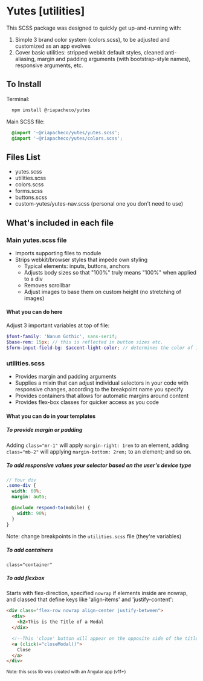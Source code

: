 # Yutes [utilities]

This SCSS package was designed to quickly get up-and-running with:
1. Simple 3 brand color system (colors.scss), to be adjusted and customized as an app evolves
2. Cover basic utilities: stripped webkit default styles, cleaned anti-aliasing, margin and padding arguments (with bootstrap-style names), responsive arguments, etc.

## To Install
Terminal:
```bash
  npm install @riapacheco/yutes
```
Main SCSS file:
```scss
  @import '~@riapacheco/yutes/yutes.scss';
  @import '~@riapacheco/yutes/colors.scss';
```

## Files List
- yutes.scss
- utilities.scss
- colors.scss
- forms.scss
- buttons.scss
- custom-yutes/yutes-nav.scss (personal one you don't need to use)

## What's included in each file
### Main yutes.scss file
- Imports supporting files to module
- Strips webkit/browser styles that impede own styling
  - Typical elements: inputs, buttons, anchors
  - Adjusts body sizes so that "100%" truly means "100%" when applied to a div
  - Removes scrollbar
  - Adjust images to base them on custom height (no stretching of images)

#### What you can do here
Adjust 3 important variables at top of file:
```scss
$font-family: 'Nanum Gothic', sans-serif;
$base-rem: 15px; // this is reflected in button sizes etc.
$form-input-field-bg: $accent-light-color; // determines the color of input fields
```

### utilities.scss
- Provides margin and padding arguments 
- Supplies a mixin that can adjust individual selectors in your code with responsive changes, according to the breakpoint name you specify
- Provides containers that allows for automatic margins around content 
- Provides flex-box classes for quicker access as you code

#### What you can do in your templates
##### To provide margin or padding
Adding `class="mr-1"` will apply `margin-right: 1rem` to an element, adding `class="mb-2"` will applying `margin-bottom: 2rem;` to an element; and so on.

##### To add responsive values your selector based on the user's device type
```scss
// Your div
.some-div {
  width: 60%;
  margin: auto;

  @include respond-to(mobile) {
    width: 90%;
  }
}
```
Note: change breakpoints in the `utilities.scss` file (they're variables)

##### To add containers
`class="container"`

##### To add flexbox
Starts with flex-direction, specified `nowrap` if elements inside are nowrap, and classed that define keys like 'align-items' and 'justify-content':
```html
<div class="flex-row nowrap align-center justify-between">
  <div>
    <h2>This is the Title of a Modal
  </div>

  <!--This 'close' button will appear on the opposite side of the title-->
  <a (click)="closeModal()">
    Close
  </a>
</div>
```


<small>
  Note: this scss lib was created with an Angular app (v11+)
</small>